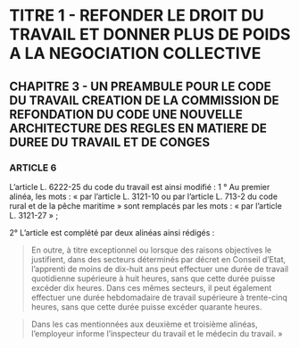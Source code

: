 # TITRE 1 - REFONDER LE DROIT DU TRAVAIL ET DONNER PLUS DE POIDS A LA NEGOCIATION COLLECTIVE 

## CHAPITRE 3 - UN PREAMBULE POUR LE CODE DU TRAVAIL CREATION DE LA COMMISSION DE REFONDATION DU CODE UNE NOUVELLE ARCHITECTURE DES REGLES EN MATIERE DE DUREE DU TRAVAIL ET DE CONGES  

### ARTICLE 6

L’article L. 6222-25 du code du travail est ainsi modifié :
1 ° Au premier alinéa, les mots : « par l’article L. 3121-10 ou par l’article L. 713-2 du
code rural et de la pêche maritime » sont remplacés par les mots : « par l’article L. 3121-27 » ;

2° L’article est complété par deux alinéas ainsi rédigés :

> En outre, à titre exceptionnel ou lorsque des raisons objectives le justifient, dans des
secteurs déterminés par décret en Conseil d’Etat, l’apprenti de moins de dix-huit ans peut
effectuer une durée de travail quotidienne supérieure à huit heures, sans que cette durée puisse
excéder dix heures. Dans ces mêmes secteurs, il peut également effectuer une durée
hebdomadaire de travail supérieure à trente-cinq heures, sans que cette durée puisse excéder
quarante heures.

> Dans les cas mentionnées aux deuxième et troisième alinéas, l’employeur informe
l’inspecteur du travail et le médecin du travail. »
